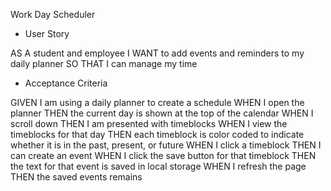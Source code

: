 Work Day Scheduler 

* User Story 

AS A student and employee 
I WANT to add events and reminders to my daily planner
SO THAT I can manage my time


* Acceptance Criteria 

GIVEN I am using a daily planner to create a schedule
WHEN I open the planner
THEN the current day is shown at the top of the calendar
WHEN I scroll down
THEN I am presented with timeblocks 
WHEN I view the timeblocks for that day
THEN each timeblock is color coded to indicate whether it is in the past, present, or future
WHEN I click a timeblock
THEN I can create an event
WHEN I click the save button for that timeblock
THEN the text for that event is saved in local storage
WHEN I refresh the page
THEN the saved events remains 